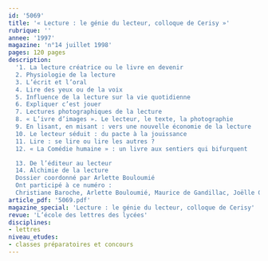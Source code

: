 ```yaml
---
id: '5069'
title: '« Lecture : le génie du lecteur, colloque de Cerisy »'
rubrique: ''
annee: '1997'
magazine: 'n°14 juillet 1998'
pages: 120 pages
description: 
  '1. La lecture créatrice ou le livre en devenir
  2. Physiologie de la lecture
  3. L’écrit et l’oral
  4. Lire des yeux ou de la voix
  5. Influence de la lecture sur la vie quotidienne
  6. Expliquer c’est jouer
  7. Lectures photographiques de la lecture
  8. « L’ivre d’images ». Le lecteur, le texte, la photographie
  9. En lisant, en misant : vers une nouvelle économie de la lecture
  10. Le lecteur séduit : du pacte à la jouissance
  11. Lire : se lire ou lire les autres ?
  12. « La Comédie humaine » : un livre aux sentiers qui bifurquent

  13. De l’éditeur au lecteur
  14. Alchimie de la lecture
  Dossier coordonné par Arlette Bouloumié
  Ont participé à ce numéro :
  Christiane Baroche, Arlette Bouloumié, Maurice de Gandillac, Joëlle Gleize, Jean-Paul Guichard, Raymond Jean, Serge Koster, Jean-Marie Magnan, Hubert Nyssen, Gill Rye, Jean-Marc Talpin, Michel Tournier, Maurice Wegnez et Michael Worton'
article_pdf: '5069.pdf'
magazine_special: 'Lecture : le génie du lecteur, colloque de Cerisy'
revue: 'L’école des lettres des lycées'
disciplines:
- lettres
niveau_etudes:
- classes préparatoires et concours
---
```

